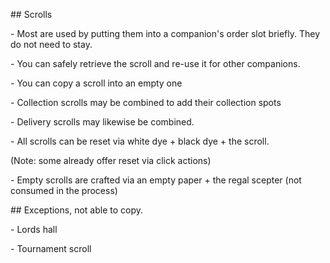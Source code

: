 \## Scrolls



\- Most are used by putting them into a companion's order slot briefly. They do not need to stay.

\- You can safely retrieve the scroll and re-use it for other companions.

\- You  can copy a scroll into an empty one

\- Collection scrolls may be combined to add their collection spots

\- Delivery scrolls may likewise be combined.

\- All scrolls can be reset via white dye + black dye + the scroll.

(Note: some already offer reset via click actions)

\- Empty scrolls are crafted via an empty paper + the regal scepter (not consumed in the process)





\## Exceptions, not able to copy.

\- Lords hall

\- Tournament scroll

